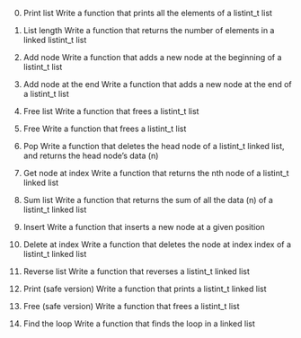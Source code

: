0. Print list
	Write a function that prints all the elements of a listint_t list

1. List length
	Write a function that returns the number of elements in a linked listint_t list

2. Add node
	Write a function that adds a new node at the beginning of a listint_t list

3. Add node at the end
	Write a function that adds a new node at the end of a listint_t list

4. Free list
	Write a function that frees a listint_t list

5. Free
	Write a function that frees a listint_t list

6. Pop
	Write a function that deletes the head node of a listint_t linked list, and returns the head node’s data (n)

7. Get node at index
	Write a function that returns the nth node of a listint_t linked list

8. Sum list
	Write a function that returns the sum of all the data (n) of a listint_t linked list

9. Insert
	Write a function that inserts a new node at a given position

10. Delete at index
	Write a function that deletes the node at index index of a listint_t linked list

11. Reverse list
	Write a function that reverses a listint_t linked list

12. Print (safe version)
	Write a function that prints a listint_t linked list

13. Free (safe version)
	Write a function that frees a listint_t list

14. Find the loop
	Write a function that finds the loop in a linked list
